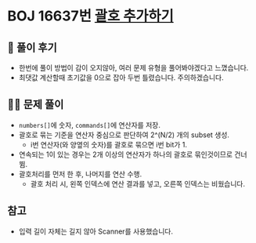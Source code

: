 # BOJ 16637번 [괄호 추가하기](https://www.acmicpc.net/problem/16637)

## 🌈 풀이 후기
- 한번에 풀이 방법이 감이 오지않아, 여러 문제 유형을 풀어봐야겠다고 느꼈습니다.
- 최댓값 계산할때 초기값을 0으로 잡아 두번 틀렸습니다. 주의하겠습니다.
## 👩‍🏫 문제 풀이
- `numbers[]`에 숫자, `commands[]`에 연산자를 저장.
- 괄호로 묶는 기준을 연산자 중심으로 판단하여 2^(N/2) 개의 subset 생성.
    - i번 연산자(와 양옆의 숫자)를 괄호로 묶으면 i번 bit가 1.
- 연속되는 1이 있는 경우는 2개 이상의 연산자가 하나의 괄호로 묶인것이므로 건너뜀.
- 괄호처리를 먼저 한 후, 나머지를 연산 수행.
    - 괄호 처리 시, 왼쪽 인덱스에 연산 결과를 넣고, 오른쪽 인덱스는 비웠습니다.

## 참고
- 입력 길이 자체는 길지 않아 Scanner를 사용했습니다.
